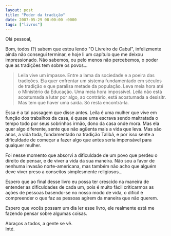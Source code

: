 ```yaml
---
layout: post
title: "Poder da tradição"
date: 2007-05-29 08:00:00 -0000
tags: ["livros"]
---
```

Olá pessoal,

Bom, todos (?) sabem que estou lendo "O Livreiro de Cabul", infelizmente ainda não consegui terminar, e hoje li um capítulo que me deixou impressionado. Não sabemos, ou pelo menos não percebemos, o poder que as tradições tem sobre os povos...

>Leila vive um impasse. Entre a lama da sociedade e a poeira das tradições. Ela quer enfrentar um sistema fundamentado em séculos de tradição e que paralisa metade da população. Leva meia hora até o Ministério da Educação. Uma meia hora impossível. Leila não está acostumada a lutar por algo, ao contrário, está acostumada a desisitr. Mas tem que haver uma saída. Só resta encontrá-la.

Essa é a tal passagem que disse antes. Leila é uma mulher que vive em função dos trabalhos da casa, é quase uma escrava sendo maltratada o tempo todo por seus sobrinhos irmão, dono da casa onde mora. Mas ela quer algo diferente, sente que não agüenta mais a vida que leva. Mas são anos, a vida toda, fundamentado na tradição Talibã, e por isso sente a dificuldade de começar a fazer algo que antes seria impensável para qualquer mulher.

Foi nesse momento que absorvi a dificuldade de um povo que perdeu o direito de pensar, e de viver a vida da sua maneira. Não sou a favor de nenhuma invasão norte-americana, mas também não acho que alguém deve viver preso a conseitos simplesmente religiosos...

Espero que ao final desse livro eu possa ter crescido na maneira de entender as dificuldades de cada um, pois é muito fácil criticarmos as ações de pessoas basendo-se no nosso modo de vida, o difícil é compreender o que faz as pessoas agirem da maneira que não querem.

Espero que vocês possam um dia ler esse livro, ele realmente está me fazendo pensar sobre algumas coisas.

Abraços a todos, a gente se vê.  
Inté.